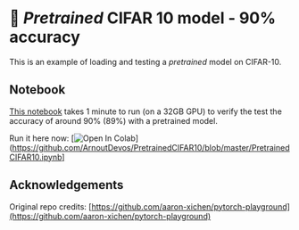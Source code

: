 # :rocket: *Pretrained* CIFAR 10 model - 90% accuracy 

This is an example of loading and testing a *pretrained* model on CIFAR-10.

## Notebook
[This notebook](https://github.com/ArnoutDevos/PretrainedCIFAR10/blob/master/PretrainedCIFAR10.ipynb) takes 1 minute to run (on a 32GB GPU) to verify the test the accuracy of around 90% (89%) with a pretrained model.

Run it here now: [![Open In Colab](https://colab.research.google.com/assets/colab-badge.svg)](https://github.com/ArnoutDevos/PretrainedCIFAR10/blob/master/PretrainedCIFAR10.ipynb]

## Acknowledgements
Original repo credits: [https://github.com/aaron-xichen/pytorch-playground](https://github.com/aaron-xichen/pytorch-playground)

